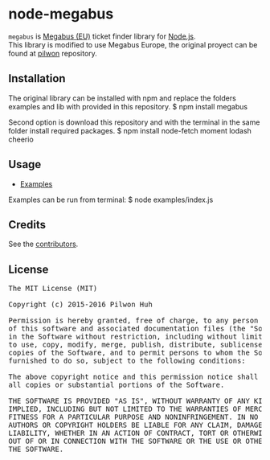 
# node-megabus

`megabus` is [Megabus (EU)](http://uk.megabus.com/) ticket finder library for [Node.js](http://nodejs.org/).  
This library is modified to use Megabus Europe, the original proyect can be found at [pilwon](https://github.com/pilwon/node-megabus) repository.


## Installation
The original library can be installed with npm and replace the folders examples and lib with provided in this repository.
    $ npm install megabus

Second option is download this repository and with the terminal in the same folder install required packages.
    $ npm install node-fetch moment lodash cheerio

## Usage

* [Examples](https://github.com/brincowale/node-megabus/tree/master/examples)

Examples can be run from terminal:
    $ node examples/index.js

## Credits

  See the [contributors](https://github.com/brincowale/node-megabus/graphs/contributors).


## License

<pre>
The MIT License (MIT)

Copyright (c) 2015-2016 Pilwon Huh

Permission is hereby granted, free of charge, to any person obtaining a copy
of this software and associated documentation files (the "Software"), to deal
in the Software without restriction, including without limitation the rights
to use, copy, modify, merge, publish, distribute, sublicense, and/or sell
copies of the Software, and to permit persons to whom the Software is
furnished to do so, subject to the following conditions:

The above copyright notice and this permission notice shall be included in
all copies or substantial portions of the Software.

THE SOFTWARE IS PROVIDED "AS IS", WITHOUT WARRANTY OF ANY KIND, EXPRESS OR
IMPLIED, INCLUDING BUT NOT LIMITED TO THE WARRANTIES OF MERCHANTABILITY,
FITNESS FOR A PARTICULAR PURPOSE AND NONINFRINGEMENT. IN NO EVENT SHALL THE
AUTHORS OR COPYRIGHT HOLDERS BE LIABLE FOR ANY CLAIM, DAMAGES OR OTHER
LIABILITY, WHETHER IN AN ACTION OF CONTRACT, TORT OR OTHERWISE, ARISING FROM,
OUT OF OR IN CONNECTION WITH THE SOFTWARE OR THE USE OR OTHER DEALINGS IN
THE SOFTWARE.
</pre>
